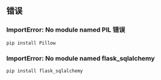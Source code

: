 ## 错误

###  ImportError: No module named PIL 错误

`pip install Pillow`

### ImportError: No module named flask_sqlalchemy

`pip install flask_sqlalchemy`

